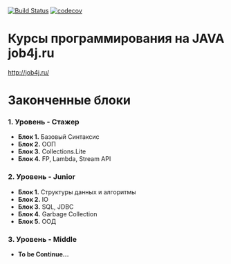 [![Build Status](https://travis-ci.org/AMKir1/junior.svg?branch=master)](https://travis-ci.org/AMKir1/junior)
[![codecov](https://codecov.io/gh/AMKir1/junior/branch/master/graph/badge.svg)](https://codecov.io/gh/AMKir1/junior)

# Курсы программирования на JAVA job4j.ru
http://job4j.ru/


<p align="center">

<h1>Законченные блоки</h1> 

<h3>1. Уровень - Стажер</h3>

- **Блок 1.** Базовый Синтаксис <img width="10px" src="http://www.pngmart.com/files/3/Green-Tick-PNG-Photos.png">
- **Блок 2.** ООП <img width="10px" src="http://www.pngmart.com/files/3/Green-Tick-PNG-Photos.png">
- **Блок 3.** Collections.Lite <img width="10px" src="http://www.pngmart.com/files/3/Green-Tick-PNG-Photos.png">
- **Блок 4.** FP, Lambda, Stream API <img width="10px" src="http://www.pngmart.com/files/3/Green-Tick-PNG-Photos.png">

<h3>2. Уровень - Junior</h3>

- **Блок 1.** Структуры данных и алгоритмы <img width="10px" src="http://www.pngmart.com/files/3/Green-Tick-PNG-Photos.png">
- **Блок 2.** IO <img width="10px" src="http://www.pngmart.com/files/3/Green-Tick-PNG-Photos.png">
- **Блок 3.** SQL, JDBC <img width="10px" src="http://www.pngmart.com/files/3/Green-Tick-PNG-Photos.png">
- **Блок 4.** Garbage Collection <img width="10px" src="http://www.pngmart.com/files/3/Green-Tick-PNG-Photos.png">
- **Блок 5.** ООД

<h3>3. Уровень - Middle</h3>

- **To be Continue...**

</p>
